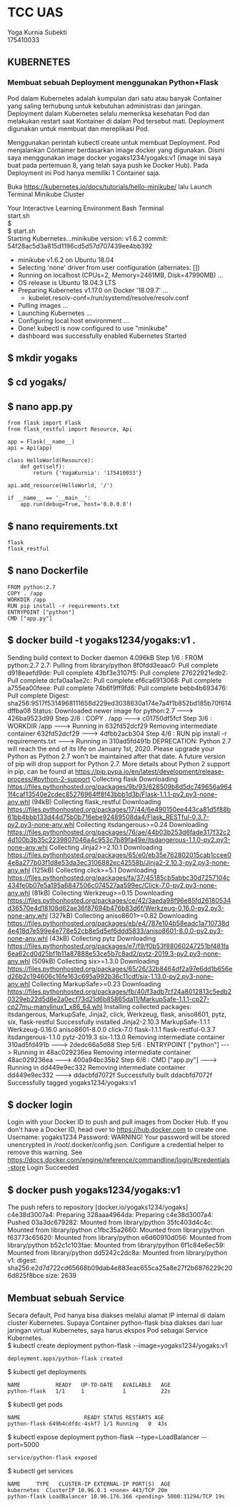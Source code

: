 # TCC UAS
Yoga Kurnia Subekti  
175410033

## KUBERNETES  
### Membuat sebuah Deployment menggunakan Python+Flask
Pod dalam Kubernetes adalah kumpulan dari satu atau banyak Container yang saling terhubung untuk kebutuhan administrasi dan jaringan. Deployment dalam Kubernetes selalu memeriksa kesehatan Pod dan melakukan restart saat Kontainer di dalam Pod tersebut mati. Deployment digunakan untuk membuat dan mereplikasi Pod.  

Menggunakan perintah kubectl create untuk membuat Deployment. Pod menjalankan Container berdasarkan image docker yang digunakan. Disini saya menggunakan image docker yogaks1234/yogaks:v1 (image ini saya buat pada pertemuan 8, yang telah saya push ke Docker Hub). Pada Deployment ini Pod hanya memiliki 1 Container saja. 

Buka https://kubernetes.io/docs/tutorials/hello-minikube/ lalu Launch Terminal Minikube Cluster 

Your Interactive Learning Environment Bash Terminal  
start.sh  
$  
$ start.sh  
Starting Kubernetes...minikube version: v1.6.2
commit: 54f28ac5d3a815d1196cd5d57d707439ee4bb392
* minikube v1.6.2 on Ubuntu 18.04
* Selecting 'none' driver from user configuration (alternates: [])
* Running on localhost (CPUs=2, Memory=2461MB, Disk=47990MB) ...
* OS release is Ubuntu 18.04.3 LTS
* Preparing Kubernetes v1.17.0 on Docker '18.09.7' ...
  - kubelet.resolv-conf=/run/systemd/resolve/resolv.conf
* Pulling images ...
* Launching Kubernetes ...
* Configuring local host environment ...
* Done! kubectl is now configured to use "minikube"
* dashboard was successfully enabled
Kubernetes Started  

## $ mkdir yogaks  
## $ cd yogaks/  
## $ nano app.py 

    from flask import Flask  
    from flask_restful import Resource, Api

    app = Flask(__name__)  
    api = Api(app)

    class HelloWorld(Resource):  
        def get(self):  
            return {'YogaKurnia': '175410033'}  

    api.add_resource(HelloWorld, '/')  

    if __name__ == '__main__':  
        app.run(debug=True, host='0.0.0.0')

## $ nano requirements.txt  

    flask  
    flask_restful  

## $ nano Dockerfile  

    FROM python:2.7  
    COPY . /app  
    WORKDIR /app  
    RUN pip install -r requirements.txt  
    ENTRYPOINT ["python"]  
    CMD ["app.py"]  
## $ docker build -t yogaks1234/yogaks:v1 .  
Sending build context to Docker daemon  4.096kB
Step 1/6 : FROM python:2.7
2.7: Pulling from library/python
8f0fdd3eaac0: Pull complete
d918eaefd9de: Pull complete
43bf3e3107f5: Pull complete
27622921edb2: Pull complete
dcfa0aa1ae2c: Pull complete
ef6ca6913068: Pull complete
a755ea00feee: Pull complete
74b6f9ff9fd6: Pull complete
bebb4b693476: Pull complete
Digest: sha256:9517f5314968111658d229ed3038630a174e7a4f1b852bd185b70f614dffba08
Status: Downloaded newer image for python:2.7
 ---> 426ba9523d99
Step 2/6 : COPY . /app
 ---> c01750df5fcf
Step 3/6 : WORKDIR /app
 ---> Running in 632fd52dcf29
Removing intermediate container 632fd52dcf29
 ---> 4dfbb2acb304
Step 4/6 : RUN pip install -r requirements.txt
 ---> Running in 310ad5fd491b
DEPRECATION: Python 2.7 will reach the end of its life on January 1st, 2020. Please upgrade your Python as Python 2.7 won't be maintained after that date. A future version of pip will drop support for Python 2.7. More details about Python 2 support in pip, can be found at https://pip.pypa.io/en/latest/development/release-process/#python-2-support
Collecting flask
  Downloading https://files.pythonhosted.org/packages/9b/93/628509b8d5dc749656a9641f4caf13540e2cdec85276964ff8f43bbb1d3b/Flask-1.1.1-py2.py3-none-any.whl (94kB)
Collecting flask_restful
  Downloading https://files.pythonhosted.org/packages/17/44/6e490150ee443ca81d5f88b61bb4bbb133d44d75b0b716ebe92489508da4/Flask_RESTful-0.3.7-py2.py3-none-any.whl
Collecting itsdangerous>=0.24
  Downloading https://files.pythonhosted.org/packages/76/ae/44b03b253d6fade317f32c24d100b3b35c2239807046a4c953c7b89fa49e/itsdangerous-1.1.0-py2.py3-none-any.whl
Collecting Jinja2>=2.10.1
  Downloading https://files.pythonhosted.org/packages/65/e0/eb35e762802015cab1ccee04e8a277b03f1d8e53da3ec3106882ec42558b/Jinja2-2.10.3-py2.py3-none-any.whl (125kB)
Collecting click>=5.1
  Downloading https://files.pythonhosted.org/packages/fa/37/45185cb5abbc30d7257104c434fe0b07e5a195a6847506c074527aa599ec/Click-7.0-py2.py3-none-any.whl (81kB)
Collecting Werkzeug>=0.15
  Downloading https://files.pythonhosted.org/packages/ce/42/3aeda98f96e85fd26180534d36570e4d18108d62ae36f87694b476b83d6f/Werkzeug-0.16.0-py2.py3-none-any.whl (327kB)
Collecting aniso8601>=0.82
  Downloading https://files.pythonhosted.org/packages/eb/e4/787e104b58eadc1a710738d4e418d7e599e4e778e52cb8e5d5ef6ddd5833/aniso8601-8.0.0-py2.py3-none-any.whl (43kB)
Collecting pytz
  Downloading https://files.pythonhosted.org/packages/e7/f9/f0b53f88060247251bf481fa6ea62cd0d25bf1b11a87888e53ce5b7c8ad2/pytz-2019.3-py2.py3-none-any.whl (509kB)
Collecting six>=1.3.0
  Downloading https://files.pythonhosted.org/packages/65/26/32b8464df2a97e6dd1b656ed26b2c194606c16fe163c695a992b36c11cdf/six-1.13.0-py2.py3-none-any.whl
Collecting MarkupSafe>=0.23
  Downloading https://files.pythonhosted.org/packages/fb/40/f3adb7cf24a8012813c5edb20329eb22d5d8e2a0ecf73d21d6b85865da11/MarkupSafe-1.1.1-cp27-cp27mu-manylinux1_x86_64.whl
Installing collected packages: itsdangerous, MarkupSafe, Jinja2, click, Werkzeug, flask, aniso8601, pytz, six, flask-restful
Successfully installed Jinja2-2.10.3 MarkupSafe-1.1.1 Werkzeug-0.16.0 aniso8601-8.0.0 click-7.0 flask-1.1.1 flask-restful-0.3.7 itsdangerous-1.1.0 pytz-2019.3 six-1.13.0
Removing intermediate container 310ad5fd491b
 ---> 2dedc66a5d88
Step 5/6 : ENTRYPOINT ["python"]
 ---> Running in 48ac029236ea
Removing intermediate container 48ac029236ea
 ---> 400a94bc35b2
Step 6/6 : CMD ["app.py"]
 ---> Running in dd449e9ec332
Removing intermediate container dd449e9ec332
 ---> ddacbfd7072f
Successfully built ddacbfd7072f
Successfully tagged yogaks1234/yogaks:v1  

## $ docker login  
Login with your Docker ID to push and pull images from Docker Hub. If you don't have a Docker ID, head over to https://hub.docker.com to create one.
Username: yogaks1234
Password:
WARNING! Your password will be stored unencrypted in /root/.docker/config.json.
Configure a credential helper to remove this warning. See
https://docs.docker.com/engine/reference/commandline/login/#credentials-store
Login Succeeded  

## $ docker push yogaks1234/yogaks:v1  
The push refers to repository [docker.io/yogaks1234/yogaks]
c4e38d3007a4: Preparing
328aaa4964da: Preparing
c4e38d3007a4: Pushed
03a3dc679282: Mounted from library/python
35fc403d4c4c: Mounted from library/python
c1fbc35a2660: Mounted from library/python
f63773c65620: Mounted from library/python
e6d60910d056: Mounted from library/python
b52c1c103fae: Mounted from library/python
6f1c84e6ec59: Mounted from library/python
dd5242c2dc8a: Mounted from library/python
v1: digest: sha256:e2d7d722cd65668b09dab4e883eac655ca25a8e27f2b6876229c206d825f8bce size: 2639  
  
  
## Membuat sebuah Service  
Secara default, Pod hanya bisa diakses melalui alamat IP internal di dalam cluster Kubernetes. Supaya Container python-flask bisa diakses dari luar jaringan virtual Kubernetes, saya harus ekspos Pod sebagai Service Kubernetes.  
$ kubectl create deployment python-flask --image=yogaks1234/yogaks:v1  

    deployment.apps/python-flask created
$ kubectl get deployments  

    NAME           READY   UP-TO-DATE   AVAILABLE   AGE  
    python-flask   1/1     1            1           22s  
$ kubectl get pods  

    NAME                    READY STATUS RESTARTS AGE  
    python-flask-649b4cdfdc-4skf7 1/1 Running   0  43s  

$ kubectl expose deployment python-flask --type=LoadBalancer --port=5000  

    service/python-flask exposed
$ kubectl get services

    NAME     TYPE   CLUSTER-IP EXTERNAL-IP PORT(S)  AGE  
    kubernetes  ClusterIP 10.96.0.1 <none> 443/TCP 20m
    python-flask LoadBalancer 10.96.176.166 <pending> 5000:31294/TCP 19s  
